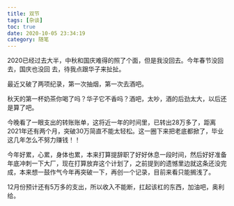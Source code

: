 ```yaml
---
title: 双节
tags: [杂谈]
toc: true
date: 2020-10-05 23:34:19
category: 随笔
---
```


2020已经过去大半，中秋和国庆难得的照了个面，但是我没回去。今年春节没回去，国庆也没回
去，待我点跟华子来扯扯。

<!-- more -->

最近又破了两项纪录，第一次抽烟，第一次去酒吧。

秋天的第一杯奶茶你喝了吗？华子它不香吗？酒吧，太吵，酒的后劲太大，以后还是算了吧。

今晚看了一眼支出的转账账单，这将近一年的时间里，已转出28万多了，距离2021年还有两个月，突破30万简直不能太轻松。这一圈下来把老底都掀了，毕业这几年怎么不努力赚钱！！

今年好累，心累，身体也累，本来打算提辞职了好好休息一段时间，然后好好准备年底冲刺一下大厂，现在打算放弃这个计划了，之前提到的遗憾里边就这条还没完成，本来想一鼓作气今年再突破一下，再创一个记录，目前来看只能搁浅了。

12月份预计还有5万多的支出，所以收入不能断，扛起该杠的东西，加油吧，奥利给。